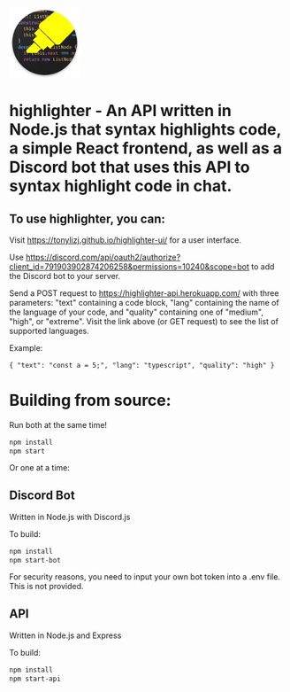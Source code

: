 <p align="left">
    <img src="https://github.com/tonylizj/highlighter-ui/blob/master/public/ic_launcher.png" height="128">
</p>

# highlighter - An API written in Node.js that syntax highlights code, a simple React frontend, as well as a Discord bot that uses this API to syntax highlight code in chat.

## To use highlighter, you can:

Visit https://tonylizj.github.io/highlighter-ui/ for a user interface.

Use https://discord.com/api/oauth2/authorize?client_id=791903902874206258&permissions=10240&scope=bot to add the Discord bot to your server.

Send a POST request to https://highlighter-api.herokuapp.com/ with three parameters: "text" containing a code block, "lang" containing the name of the language of your code, and "quality" containing one of "medium", "high", or "extreme". Visit the link above (or GET request) to see the list of supported languages.

Example: 
```
{ "text": "const a = 5;", "lang": "typescript", "quality": "high" }
```


# Building from source:

Run both at the same time!
```
npm install
npm start
```

Or one at a time:

## Discord Bot

Written in Node.js with Discord.js

To build: 
```
npm install
npm start-bot
```
For security reasons, you need to input your own bot token into a .env file. This is not provided.


## API

Written in Node.js and Express

To build: 
```
npm install
npm start-api
```
